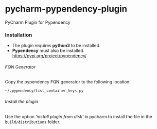 # pycharm-pypendency-plugin
PyCharm Plugin for Pypendency

### Installation

- The plugin requires **python3** to be installed.
- **Pypendency** must also be installed. https://pypi.org/project/pypendency/

###### FQN Generator
Copy the pypendency FQN generator to the following location:

`~/.pypendency/list_container_keys.py`

###### Install the plugin
Use the option *'install plugin from disk'* in pycharm to install the file in the `build/distributions` folder.
